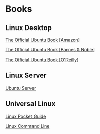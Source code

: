 
# Books

<h2>Linux Desktop</h2>

<a href="https://www.amazon.com/Official-Ubuntu-Book-Matthew-Helmke-ebook/dp/B01IFCKT96">The Official Ubuntu Book [Amazon]</a>

<a href="https://www.barnesandnoble.com/w/the-official-ubuntu-book-matthew-helmke/1124175070">The Official Ubuntu Book [Barnes & Noble]</a>

<a href="https://www.oreilly.com/library/view/the-official-ubuntu/9780134512501/">The Official Ubuntu Book [O'Reilly]</a>

<h2>Linux Server</h2>

<a href="https://www.amazon.com/Mastering-Ubuntu-Server-configuring-troubleshooting-ebook/dp/B08J89DXFR">Ubuntu Server</a>

<h2>Universal Linux</h2>

<a href="https://www.amazon.com/Linux-Pocket-Guide-Essential-Commands-ebook/dp/B01GGQKXRG">Linux Pocket Guide</a>

<a href="https://www.amazon.com/Linux-Command-Line-2nd-Introduction/dp/1593279523/">Linux Command Line</a>


